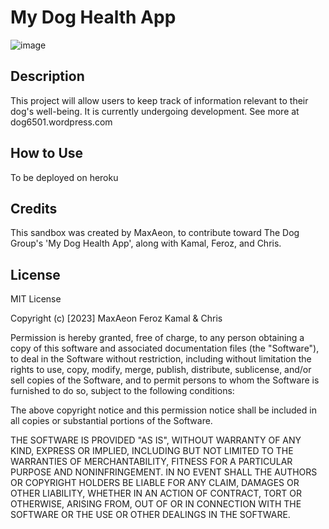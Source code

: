 # My Dog Health App

![image](https://user-images.githubusercontent.com/87254760/226127173-af2127bf-3554-43fc-892f-058471ac9092.png)

## Description
This project will allow users to keep track of information relevant to their dog's well-being. It is currently undergoing development. See more at dog6501.wordpress.com 

## How to Use
To be deployed on heroku 

## Credits
This sandbox was created by MaxAeon, to contribute toward The Dog Group's 'My Dog Health App', along with Kamal, Feroz, and Chris. 

## License
MIT License

Copyright (c) [2023] MaxAeon Feroz Kamal & Chris

Permission is hereby granted, free of charge, to any person obtaining a copy of this software and associated documentation files (the "Software"), to deal in the Software without restriction, including without limitation the rights to use, copy, modify, merge, publish, distribute, sublicense, and/or sell copies of the Software, and to permit persons to whom the Software is furnished to do so, subject to the following conditions:

The above copyright notice and this permission notice shall be included in all copies or substantial portions of the Software.

THE SOFTWARE IS PROVIDED "AS IS", WITHOUT WARRANTY OF ANY KIND, EXPRESS OR IMPLIED, INCLUDING BUT NOT LIMITED TO THE WARRANTIES OF MERCHANTABILITY, FITNESS FOR A PARTICULAR PURPOSE AND NONINFRINGEMENT. IN NO EVENT SHALL THE AUTHORS OR COPYRIGHT HOLDERS BE LIABLE FOR ANY CLAIM, DAMAGES OR OTHER LIABILITY, WHETHER IN AN ACTION OF CONTRACT, TORT OR OTHERWISE, ARISING FROM, OUT OF OR IN CONNECTION WITH THE SOFTWARE OR THE USE OR OTHER DEALINGS IN THE SOFTWARE.
